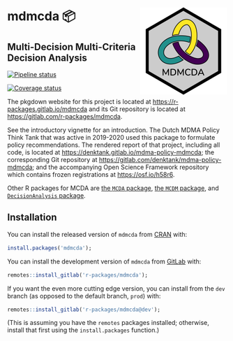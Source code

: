 
<!-- README.md is generated from README.Rmd. Please edit that file -->

# <img src='img/hex-logo.png' align="right" height="200" /> mdmcda 📦

## Multi-Decision Multi-Criteria Decision Analysis

<!-- badges: start -->

[![Pipeline
status](https://gitlab.com/r-packages/mdmcda/badges/prod/pipeline.svg)](https://gitlab.com/r-packages/mdmcda/commits/prod)

[![Coverage
status](https://codecov.io/gl/r-packages/mdmcda/branch/prod/graph/badge.svg)](https://codecov.io/gl/r-packages/mdmcda?branch=prod)

<!-- [![Dependency status](https://tinyverse.netlify.com/badge/mdmcda)](https://CRAN.R-project.org/package=mdmcda) -->

<!-- badges: end -->

The pkgdown website for this project is located at
<https://r-packages.gitlab.io/mdmcda> and its Git repository is located
at <https://gitlab.com/r-packages/mdmcda>.

<!--------------------------------------------->

<!-- Start of a custom bit for every package -->

<!--------------------------------------------->

See the introductory vignette for an introduction. The Dutch MDMA Policy
Think Tank that was active in 2019-2020 used this package to formulate
policy recommendations. The rendered report of that project, including
all code, is located at <https://denktank.gitlab.io/mdma-policy-mdmcda>;
the corresponding Git repository at
<https://gitlab.com/denktank/mdma-policy-mdmcda>; and the accompanying
Open Science Framework repository which contains frozen registrations at
<https://osf.io/h58r6>.

Other R packages for MCDA are [the `MCDA`
package](https://cran.r-project.org/package=MCDA), [the `MCDM`
package](https://cran.r-project.org/package=MCDM), and
[`DecisionAnalysis`
package](https://cran.r-project.org/package=DecisionAnalysis).

<!--------------------------------------------->

<!--  End of a custom bit for every package  -->

<!--------------------------------------------->

## Installation

You can install the released version of `mdmcda` from
[CRAN](https://CRAN.R-project.org) with:

``` r
install.packages('mdmcda');
```

You can install the development version of `mdmcda` from
[GitLab](https://gitlab.com) with:

``` r
remotes::install_gitlab('r-packages/mdmcda');
```

If you want the even more cutting edge version, you can install from the
`dev` branch (as opposed to the default branch, `prod`) with:

``` r
remotes::install_gitlab('r-packages/mdmcda@dev');
```

(This is assuming you have the `remotes` packages installed; otherwise,
install that first using the `install.packages` function.)

<!--------------------------------------------->

<!-- Start of a custom bit for every package -->

<!--------------------------------------------->

<!-- ## References -->

<!-- van Woerkum, C. and Aarts, N. (2012), ‘Accountability: New challenges, new forms’, *Journal of Organizational Transformation & Social Change*, 9, pp. 271–283, \doi{10.1386/jots.9.3.271_1}. -->

<!--------------------------------------------->

<!--  End of a custom bit for every package  -->

<!--------------------------------------------->
